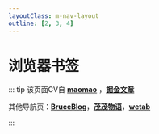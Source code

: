 ```yaml
---
layoutClass: m-nav-layout
outline: [2, 3, 4]
---
```


<script lang="ts" setup>
import MNavLinks from '../.vitepress/components/MNavLinks.vue'
import { NAV_DATA } from '../.vitepress/model/bookmark'
</script>

# 浏览器书签

::: tip
该页面CV自 [**maomao**](https://github.com/maomao1996/vitepress-fe-nav) ，[**掘金文章**](https://juejin.cn/post/7204860462239498296)

其他导航页：[**BruceBlog**](https://brucecai55520.gitee.io/bruceblogpages/resources/navigation/nav.html)，[**茂茂物语**](https://notes.fe-mm.com/nav)，[**wetab**](https://web.wetab.link/)

:::

<MNavLinks v-for="{title, items} in NAV_DATA" :title="title" :items="items"/>

<br />